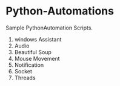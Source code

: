 # Python-Automations
Sample PythonAutomation Scripts.

1. windows Assistant
2. Audio
3. Beautiful Soup
4. Mouse Movement
5. Notification
6. Socket
7. Threads
